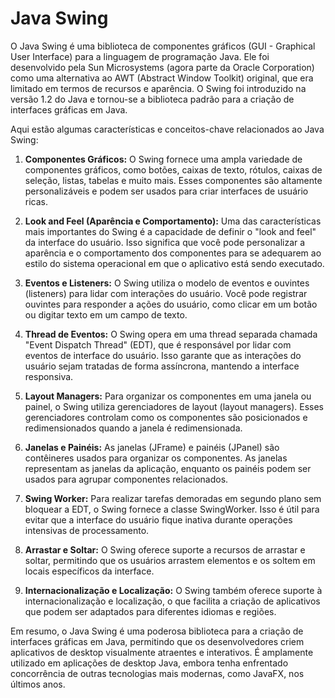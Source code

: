 # Java Swing

O Java Swing é uma biblioteca de componentes gráficos (GUI - Graphical User Interface) para a linguagem de programação Java. Ele foi desenvolvido pela Sun Microsystems (agora parte da Oracle Corporation) como uma alternativa ao AWT (Abstract Window Toolkit) original, que era limitado em termos de recursos e aparência. O Swing foi introduzido na versão 1.2 do Java e tornou-se a biblioteca padrão para a criação de interfaces gráficas em Java.

Aqui estão algumas características e conceitos-chave relacionados ao Java Swing:

1. **Componentes Gráficos:** O Swing fornece uma ampla variedade de componentes gráficos, como botões, caixas de texto, rótulos, caixas de seleção, listas, tabelas e muito mais. Esses componentes são altamente personalizáveis e podem ser usados para criar interfaces de usuário ricas.

2. **Look and Feel (Aparência e Comportamento):** Uma das características mais importantes do Swing é a capacidade de definir o "look and feel" da interface do usuário. Isso significa que você pode personalizar a aparência e o comportamento dos componentes para se adequarem ao estilo do sistema operacional em que o aplicativo está sendo executado.

3. **Eventos e Listeners:** O Swing utiliza o modelo de eventos e ouvintes (listeners) para lidar com interações do usuário. Você pode registrar ouvintes para responder a ações do usuário, como clicar em um botão ou digitar texto em um campo de texto.

4. **Thread de Eventos:** O Swing opera em uma thread separada chamada "Event Dispatch Thread" (EDT), que é responsável por lidar com eventos de interface do usuário. Isso garante que as interações do usuário sejam tratadas de forma assíncrona, mantendo a interface responsiva.

5. **Layout Managers:** Para organizar os componentes em uma janela ou painel, o Swing utiliza gerenciadores de layout (layout managers). Esses gerenciadores controlam como os componentes são posicionados e redimensionados quando a janela é redimensionada.

6. **Janelas e Painéis:** As janelas (JFrame) e painéis (JPanel) são contêineres usados para organizar os componentes. As janelas representam as janelas da aplicação, enquanto os painéis podem ser usados para agrupar componentes relacionados.

7. **Swing Worker:** Para realizar tarefas demoradas em segundo plano sem bloquear a EDT, o Swing fornece a classe SwingWorker. Isso é útil para evitar que a interface do usuário fique inativa durante operações intensivas de processamento.

8. **Arrastar e Soltar:** O Swing oferece suporte a recursos de arrastar e soltar, permitindo que os usuários arrastem elementos e os soltem em locais específicos da interface.

9. **Internacionalização e Localização:** O Swing também oferece suporte à internacionalização e localização, o que facilita a criação de aplicativos que podem ser adaptados para diferentes idiomas e regiões.

Em resumo, o Java Swing é uma poderosa biblioteca para a criação de interfaces gráficas em Java, permitindo que os desenvolvedores criem aplicativos de desktop visualmente atraentes e interativos. É amplamente utilizado em aplicações de desktop Java, embora tenha enfrentado concorrência de outras tecnologias mais modernas, como JavaFX, nos últimos anos.
